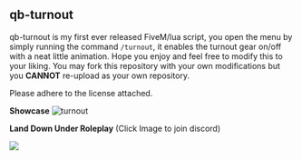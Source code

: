 ## qb-turnout

qb-turnout is my first ever released FiveM/lua script, you open the menu by simply running the command `/turnout`, it enables the turnout gear on/off with a neat little animation. Hope you enjoy and feel free to modify  this to your liking. You may fork this repository with your own modifications but you **CANNOT** re-upload as your own repository.

Please adhere to the license attached.

**Showcase**
![turnout](https://cdn.discordapp.com/attachments/942055830952488970/963424805032452116/qb-turnout.gif)
 
**Land Down Under Roleplay** (Click Image to join discord)

[<img src="https://cdn.discordapp.com/attachments/896914570839474206/958231912785264710/LDU_smaller.png">](https://discord.gg/kvxTNEzaqZ)
